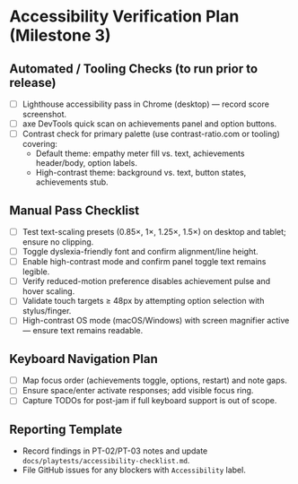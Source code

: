# Accessibility Verification Plan (Milestone 3)

## Automated / Tooling Checks (to run prior to release)
- [ ] Lighthouse accessibility pass in Chrome (desktop) — record score screenshot.
- [ ] axe DevTools quick scan on achievements panel and option buttons.
- [ ] Contrast check for primary palette (use contrast-ratio.com or tooling) covering:
  - Default theme: empathy meter fill vs. text, achievements header/body, option labels.
  - High-contrast theme: background vs. text, button states, achievements stub.

## Manual Pass Checklist
- [ ] Test text-scaling presets (0.85×, 1×, 1.25×, 1.5×) on desktop and tablet; ensure no clipping.
- [ ] Toggle dyslexia-friendly font and confirm alignment/line height.
- [ ] Enable high-contrast mode and confirm panel toggle text remains legible.
- [ ] Verify reduced-motion preference disables achievement pulse and hover scaling.
- [ ] Validate touch targets ≥ 48px by attempting option selection with stylus/finger.
- [ ] High-contrast OS mode (macOS/Windows) with screen magnifier active — ensure text remains readable.

## Keyboard Navigation Plan
- [ ] Map focus order (achievements toggle, options, restart) and note gaps.
- [ ] Ensure space/enter activate responses; add visible focus ring.
- [ ] Capture TODOs for post-jam if full keyboard support is out of scope.

## Reporting Template
- Record findings in PT-02/PT-03 notes and update `docs/playtests/accessibility-checklist.md`.
- File GitHub issues for any blockers with `Accessibility` label.

